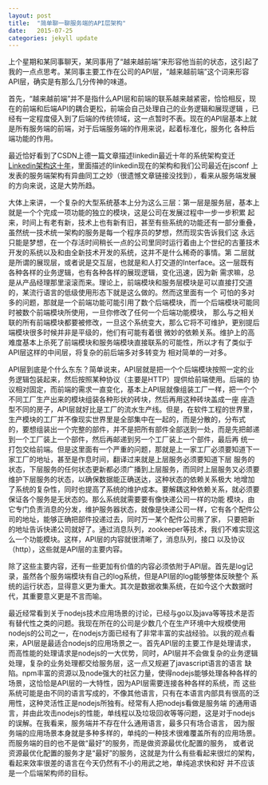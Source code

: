```yaml
---
layout: post
title:  "简单聊一聊服务端的API层架构"
date:   2015-07-25
categories: jekyll update
---
```


上个星期和某同事聊天，某同事用了“越来越前端”来形容他当前的状态，这引起了我的一点点思考。某同事主要工作在公司的API层，“越来越前端”这个词来形容
API层，确实是有那么几分传神的味道。

首先，“越来越前端”并不是指什么API层和前端的联系越来越紧密，恰恰相反，现在的前端和后端API的耦合更松，前端会自己处理自己的业务逻辑和展现逻辑
，已经有一定程度侵入到了后端的传统领域，这一点暂时不表。现在的API层基本上就是所有服务端的前端，对于后端服务端的作用来说，起着标准化，服务化
各种后端功能的作用。

最近恰好看到了CSDN上德一篇文章描述linkedin最近十年的系统架构变迁[Linkedin架构这十年]，里面描述的linkedin现在的架构和我们公司最近在jsconf
上发表的服务端架构有异曲同工之妙（很遗憾文章链接没找到），看来从服务端发展的方向来说，这是大势所趋。

大体上来讲，一个复杂的大型系统基本上分为这么三层：第一层是服务层，基本上就是一个个完成一项功能的独立的模块，这是公司在发展过程中一步一步积累
起来，时间上有老有新，技术上也有新有旧，甚至有些系统的功能还有一部分重叠，虽然统一技术统一架构的服务是每一个程序员的梦想，然而现实告诉我们这
永远只能是梦想，在一个存活时间稍长一点的公司里同时运行着由上个世纪的古董技术开发的系统以及和由全新技术开发的系统，这并不是什么稀奇的事情。第
二层就是所谓的展现层，或者说是交互层，也就是和人打交道的Interface。这一层既有各种各样的业务逻辑，也有各种各样的展现逻辑，变化迅速，因为新
需求嘛，总是从产品经理那里滚滚而来。理论上，前端模块和服务层模块是可以直接打交道的，某流行语言的低级使用形态下就是这么做的。然而这里面有一个
可怕的多对多的问题，那就是一个前端功能可能引用了数个后端模块，而一个后端模块可能同时被数个前端模块所使用，一旦你修改了任何一个后端功能模块，
那么与之相关联的所有前端模块都要被修改，一旦这个系统变大，那么它将不可维护，更别提后端模块很多时候并非是平级的，他们有可能有着很
微妙的依赖关系。维护上的高难度基本上杀死了前端模块和服务端模块直接联系的可能性，所以才有了类似于API层这样的中间层，将复杂的前后端多对多转变为
相对简单的一对多。

API层到底是个什么东东？简单说来，API层就是把一个个后端模块按照一定的业务逻辑包装起来，然后按照某种协议（主要是HTTP）提供给前端使用。后端的
协议相对固定，而前端的需求一直变化，基本上API层就像组装工厂一样，把一个个不同工厂生产出来的模块组装各种形状的砖块，然后再用这种砖块盖成一座
座造型不同的房子，API层就好比是工厂的流水生产线。但是，在软件工程的世界里，生产模块的工厂并不像现实世界里是全部集中在一起的，而是分散的，分布式
的，要想组装出一个完整的部件，并不是把所有部件全部送到一处，而是先把邮递到一个工厂装上一个部件，然后再邮递到另一个工厂装上一个部件，最后再
统一打包交给前端。但是这里面有一个严重的问题，那就是上一家工厂必须要知道下一家工厂的地址，甚至是作息时间，翻译过来就是上层服务必须要知道下层
服务的状态，下层服务的任何状态更新都必须广播到上层服务，而同时上层服务又必须要维护下层服务的状态，以确保数据能正确送达，这种状态的依赖关系极大
地增加了系统的复杂性，同时也提高了系统的维护成本。要解耦这种依赖关系，就必须要保证各个服务是无状态的。那么系统就需要要有像快递公司一样的功能
模块，由它专门负责消息的分发，维护服务器状态，就像是快递公司一样，它有各个配件公司的地址，能够正确把部件投递过去，同时万一某个配件公司搬了家，
只要把新的地址告诉快递公司就好了。通过消息队列，zookeeper等技术，我们不难实现这么一个功能模块。这样，API层的内容就很清晰了，消息队列，接口
以及协议（http），这些就是API层的主要内容。

除了这些主要内容，还有一些更加有价值的内容必须依附于API层。首先是log记录，虽然各个服务端模块有自己的log系统，但是API层的log能够整体反映整个
系统的运行状态，显得意义更为重大。其次是数据收集系统，在如今这个大数据时代，其重要意义更是不言而喻。

最近经常看到关于nodejs技术应用场景的讨论，已经与go以及java等等技术是否有替代性之类的问题。我现在所在的公司是少数几个在生产环境中大规模使用
nodejs的公司之一，在nodejs方面已经有了非常丰富的实战经验。以我的观点看来，API层是最适合nodejs的应用场景之一。首先API层的主要工作是处理请求，
而高性能的处理请求是nodejs的一大优势，同时，API层并不会做复杂的业务逻辑处理，复杂的业务处理都交给服务层，这一点又规避了javascript语言的语言
缺陷。npm丰富的资源以及node强大的社区力量，使得nodejs能够处理各种各样的场景，这恰恰是API层的一大特性，因为API层需要连接各种各样的系统，而
这些系统可能是由不同的语言写成的，不像其他语言，只有在本语言内部具有很高的泛用性，这种灵活性正是nodejs所独有。经常有人把nodejs看做是服务端
的通用语言，并由此攻击nodejs的性能，单线程以及垃圾回收等等问题，这是对于nodejs的误解。在我看来，服务端并不存在什么通用语言，最多只有场合语言，
因为服务端的应用场景本身就是多种多样的，单纯的一种技术很难覆盖所有的应用场景。而服务端的目的也不是做“最好”的服务，而是做资源最优化配置的服务，
或者说资源最优化配置的服务才是“最好”的服务，这就是为什么有些看起来很烂的架构，看起来效率很差的语言在今天仍然有不小的用武之地，单纯追求快和好
并不应该是一个后端架构师的目标。

[Linkedin架构这十年]:   http://colobu.com/2015/07/24/brief-history-scaling-linkedin/

